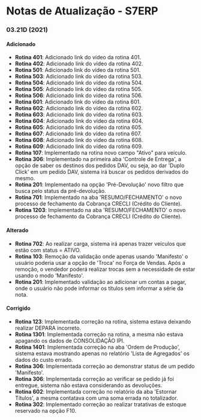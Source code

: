 # Notas de Atualização - S7ERP

### 03.21D (2021)
    
#### Adicionado

* **Rotina 401**: Adicionado link do vídeo da rotina 401.
* **Rotina 402**: Adicionado link do vídeo da rotina 402.
* **Rotina 501**: Adicionado link do vídeo da rotina 501.
* **Rotina 503**: Adicionado link do vídeo da rotina 503.
* **Rotina 504**: Adicionado link do vídeo da rotina 504.
* **Rotina 505**: Adicionado link do vídeo da rotina 505.
* **Rotina 506**: Adicionado link do vídeo da rotina 506.
* **Rotina 601**: Adicionado link do vídeo da rotina 601.
* **Rotina 602**: Adicionado link do vídeo da rotina 602.
* **Rotina 603**: Adicionado link do vídeo da rotina 603.
* **Rotina 604**: Adicionado link do vídeo da rotina 604.
* **Rotina 605**: Adicionado link do vídeo da rotina 605.
* **Rotina 607**: Adicionado link do vídeo da rotina 607.
* **Rotina 608**: Adicionado link do vídeo da rotina 608.
* **Rotina 609**: Adicionado link do vídeo da rotina 609.
* **Rotina 107**: Implementado na rotina novo campo "Ativo" para veículo.
* **Rotina 306**: Implementado na primeira aba 'Controle de Entrega', a opção de saber os destinos dos pedidos DAV, ou seja, ao dar 'Duplo Click' em um pedido DAV, sistema irá buscar os pedidos derivados do mesmo.
* **Rotina 201**: Implementado na opção 'Pré-Devolução' novo filtro que busca pelo status da pré-devolução.
* **Rotina 701**: Implementado na aba 'RESUMO/FECHAMENTO' o novo processo de fechamento da Cobrança CRECLI (Crédito do Cliente).
* **Rotina 1203**: Implementado na aba 'RESUMO/FECHAMENTO' o novo processo de fechamento da Cobrança CRECLI (Crédito do Cliente).

#### Alterado

* **Rotina 702**: Ao realizar carga, sistema irá apenas trazer veículos que estão com status = ATIVO.
* **Rotina 103**: Remoção da validação onde apenas usando 'Manifesto' o usuário poderia usar a opção de 'Troca' no Força de Vendas. Após a remoção, o vendedor poderá realizar trocas sem a necessidade de estar usando o modo 'Manifesto'.
* **Rotina 201**: Implementado validação ao adicionar um contas a pagar, onde o usuário não pode informar os títulos sem informar a série da nota.

#### Corrigido

* **Rotina 123**: Implementada correção na rotina, sistema estava deixando realizar DEPARA incorreto.
* **Rotina 1301**: Implementada correção na rotina, a mesma não estava apagando os dados de CONSOLIDAÇÃO IPI.
* **Rotina 1401**: Implementada correção na aba 'Ordem de Produção', sistema estava mostrando apenas no relatório 'Lista de Agregados' os dados do custo errado.
* **Rotina 306**: Implementada correção ao demonstrar status de um pedido 'Manifesto'.
* **Rotina 306**: Implementada correção ao verificar se pedido já foi entregue, sistema não estava considerando as devoluções.
* **Rotina 602**: Implementada correção no relatório da aba 'Estornar Títulos', a mesma contatava com uma soma errada no totalizador.
* **Rotina 302**: Implementado correção ao realizar tratativas de estoque reservado na opção F10.
